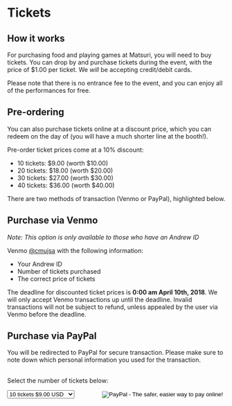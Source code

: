 # Tickets

## How it works

For purchasing food and playing games at Matsuri, you will need to buy tickets.
You can drop by and purchase tickets during the event, with the price of $1.00 per ticket.
We _will_ be accepting credit/debit cards.

Please note that there is no entrance fee to the event, and you can enjoy all of the performances for free.

## Pre-ordering

You can also purchase tickets online at a discount price, which you can redeem on the day of (you will have a much shorter line at the booth!).

Pre-order ticket prices come at a 10% discount:

- 10 tickets:  $9.00 (worth $10.00)
- 20 tickets: $18.00 (worth $20.00)
- 30 tickets: $27.00 (worth $30.00)
- 40 tickets: $36.00 (worth $40.00)

There are two methods of transaction (Venmo or PayPal), highlighted below.

## Purchase via Venmo

_Note: This option is only available to those who have an Andrew ID_

Venmo [@cmujsa](https://venmo.com/cmujsa) with the following information:

- Your Andrew ID
- Number of tickets purchased
- The correct price of tickets

The deadline for discounted ticket prices is **0:00 am April 10th, 2018**.
We will only accept Venmo transactions up until the deadline.
Invalid transactions will not be subject to refund, unless appealed by the user via Venmo before the deadline.

## Purchase via PayPal

You will be redirected to PayPal for secure transaction. Please make sure to note down which personal information you used for the transaction.<br><br>

Select the number of tickets below:

<form target="_blank" action="https://www.paypal.com/cgi-bin/webscr" method="post" target="_top">
    <input type="hidden" name="cmd" value="_s-xclick">
    <input type="hidden" name="hosted_button_id" value="HL8P4FGGSJTCQ">
    <select name="os0" size="1" style="height:auto"> 
        <option value="10 tickets">10 tickets $9.00 USD</option>
        <option value="20 tickets">20 tickets $18.00 USD</option>
        <option value="30 tickets">30 tickets $27.00 USD</option>
        <option value="40 tickets">40 tickets $36.00 USD</option>
    </select>
    <input type="hidden" name="currency_code" value="USD">
    <input type="image" src="https://www.paypalobjects.com/en_US/i/btn/btn_buynowCC_LG.gif" border="0" name="submit" alt="PayPal - The safer, easier way to pay online!" style="margin-left:60px;">
</form>

<br>
